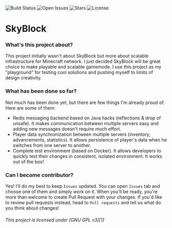 ![Build Status](https://img.shields.io/github/workflow/status/CDFN/SkyBlock/Java%20CI%20with%20Gradle?style=flat-square)
![Open Issues](https://img.shields.io/github/issues-raw/CDFN/SkyBlock?style=flat-square)
![Stars](https://img.shields.io/github/stars/CDFN/SkyBlock?style=flat-square)
![License](https://img.shields.io/github/license/CDFN/SkyBlock?style=flat-square)

# SkyBlock 

### What's this project about?
This project initially wasn't about SkyBlock but more about scalable infrastructure for Minecraft network.
I just decided SkyBlock will be great choice to make playable and scalable gamemode.
I use this project as my "playground" for testing cool solutions and pushing myself to limits of design creativity.

### What has been done so far?
Not much has been done yet, but there are few things I'm already proud of. <br>
Here are some of them:
 - Redis messaging backend based on Java hacks (reflections & drop of unsafe). It makes communication between multiple servers easy and adding new messages doesn't require much effort.
 - Player data synchronization between multiple servers (inventory, advancements, statistics). It allows persistence of player's data when he switches from one server to another.
 - Complete test environment (based on Docker). It allows developers to quickly test their changes in consistent, isolated environment. It works out of the box!

### Can I become contributor?
Yes! I'll do my best to keep `Issues` updated. You can open `Issues` tab and choose one of them and simply work on it. 
When you'll be ready, you're more than welcome to create Pull Request with your changes.
If you'd like to review pull requests instead, head to `Pull requests` and tell us what do you think about changes!

<h6>This project is licensed under [GNU GPL v3][1] </h6>

[1]: https://github.com/CDFN/SkyBlock/blob/master/LICENSE